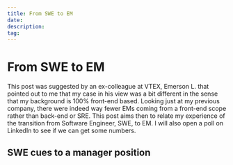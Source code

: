 ```yaml
---
title: From SWE to EM
date:
description:
tag:
---
```


# From SWE to EM

This post was suggested by an ex-colleague at VTEX, Emerson L. that pointed out to me that my case in his view was a bit different in the sense that my background is 100% front-end based. Looking just at my previous company, there were indeed way fewer EMs coming from a front-end scope rather than back-end or SRE. This post aims then to relate my experience of the transition from Software Engineer, SWE, to EM. I will also open a poll on LinkedIn to see if we can get some numbers.

## SWE cues to a manager position
